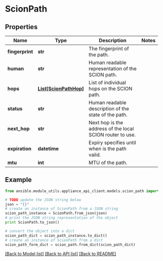 # ScionPath


## Properties

Name | Type | Description | Notes
------------ | ------------- | ------------- | -------------
**fingerprint** | **str** | The fingerprint of the path. | 
**human** | **str** | Human readable representation of the SCION path. | 
**hops** | [**List[ScionPathHop]**](ScionPathHop.md) | List of individual hops on the SCION path. | 
**status** | **str** | Human readable description of the state of the path. | 
**next_hop** | **str** | Next hop is the address of the local SCION router to use. | 
**expiration** | **datetime** | Expiry specifies until when is the path valid. | 
**mtu** | **int** | MTU of the path. | 

## Example

```python
from ansible.module_utils.appliance_api_client.models.scion_path import ScionPath

# TODO update the JSON string below
json = "{}"
# create an instance of ScionPath from a JSON string
scion_path_instance = ScionPath.from_json(json)
# print the JSON string representation of the object
print ScionPath.to_json()

# convert the object into a dict
scion_path_dict = scion_path_instance.to_dict()
# create an instance of ScionPath from a dict
scion_path_form_dict = scion_path.from_dict(scion_path_dict)
```
[[Back to Model list]](../README.md#documentation-for-models) [[Back to API list]](../README.md#documentation-for-api-endpoints) [[Back to README]](../README.md)


